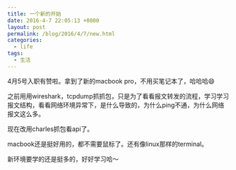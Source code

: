 ```yaml
---
title: 一个新的开始
date: 2016-4-7 22:05:13 +0800
layout: post
permalink: /blog/2016/4/7/new.html
categories:
  - life
tags:
  - 生活
---
```

4月5号入职有赞啦。拿到了新的macbook pro，不用买笔记本了，哈哈哈😄

之前用用wireshark，tcpdump抓抓包，只是为了看看报文转发的流程，学习学习报文结构，看看网络环境异常下，是什么导致的，为什么ping不通，为什么网络报文这么多。

现在改用charles抓包看api了。

macbook还是挺好用的，都不需要鼠标了。还有像linux那样的terminal。

新环境要学的还是挺多的，好好学习哈～
